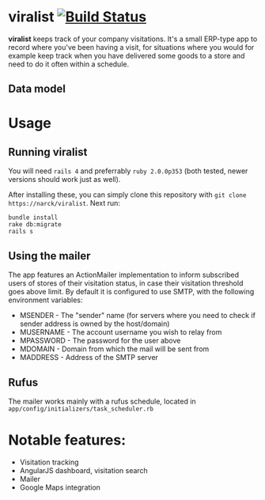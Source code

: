 viralist [![Build Status](https://api.travis-ci.org/narck/viralist.png)](https://travis-ci.org/narck/viralist)
========

**viralist** keeps track of your company visitations. It's a small ERP-type app to record where you've been having a visit, for situations where you would for example keep track when you have delivered some goods to a store and need to do it often within a schedule.

## Data model


Usage
========

## Running **viralist**
You will need `rails 4` and preferrably `ruby 2.0.0p353` (both tested, newer versions should work just as well).

After installing these, you can simply clone this repository with `git clone https://narck/viralist`.
Next run:

```shell
bundle install
rake db:migrate
rails s
```

## Using the mailer
The app features an ActionMailer implementation to inform subscribed users of stores of their visitation status, in case their visitation threshold goes above limit. By default it is configured to use SMTP, with the following environment variables:

* MSENDER - The "sender" name (for servers where you need to check if sender address is owned by the host/domain)
* MUSERNAME - The account username you wish to relay from
* MPASSWORD - The password for the user above
* MDOMAIN - Domain from which the mail will be sent from
* MADDRESS - Address of the SMTP server

## Rufus
The mailer works mainly with a rufus schedule, located in `app/config/initializers/task_scheduler.rb`

Notable features:
========
* Visitation tracking
* AngularJS dashboard, visitation search
* Mailer
* Google Maps integration